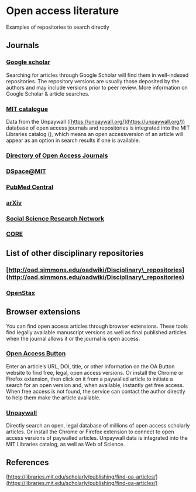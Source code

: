 # Open access literature

Examples of repositories to search directly

## Journals

### [Google scholar](https://scholar.google.com/)

Searching for articles through Google Scholar will find them in well-indexed repositories. The repository versions are usually those deposited by the authors and may include versions prior to peer review. More information on Google Scholar & article searches.

### [MIT catalogue](https://libraries.mit.edu/)

Data from the Unpaywall ([https://unpaywall.org/](https://unpaywall.org/)) database of open access journals and repositories is integrated into the MIT Libraries catalog (), which means an open accessversion of an article will appear as an option in search results if one is available.&#x20;

### [Directory of Open Access Journals ](https://doaj.org/)

### [DSpace@MIT ](https://dspace.mit.edu/)

### [PubMed Central](http://www.ncbi.nlm.nih.gov/pmc/)

### [arXiv](http://arxiv.org/)

### [Social Science Research Network](https://www.ssrn.com/index.cfm/en/)

### [CORE](https://core.ac.uk/)

## List of other disciplinary repositories

### [http://oad.simmons.edu/oadwiki/Disciplinary\_repositories](http://oad.simmons.edu/oadwiki/Disciplinary\_repositories)

### [OpenStax](https://openstax.org/subjects)

## Browser extensions

You can find open access articles through browser extensions. These tools find legally available manuscript versions as well as final published articles when the journal allows it or the journal is open access.

### [Open Access Button](https://openaccessbutton.org)

Enter an article’s URL, DOI, title, or other information on the OA Button website to find free, legal, open access versions. Or install the Chrome or Firefox extension, then click on it from a paywalled article to initiate a search for an open version and, when available, instantly get free access. When free access is not found, the service can contact the author directly to help them make the article available.

### [Unpaywall](https://unpaywall.org)

Directly search an open, legal database of millions of open access scholarly articles. Or install the Chrome or Firefox extension to connect to open access versions of paywalled articles. Unpaywall data is integrated into the MIT Libraries catalog, as well as Web of Science.

## References

[https://libraries.mit.edu/scholarly/publishing/find-oa-articles/](https://libraries.mit.edu/scholarly/publishing/find-oa-articles/)
